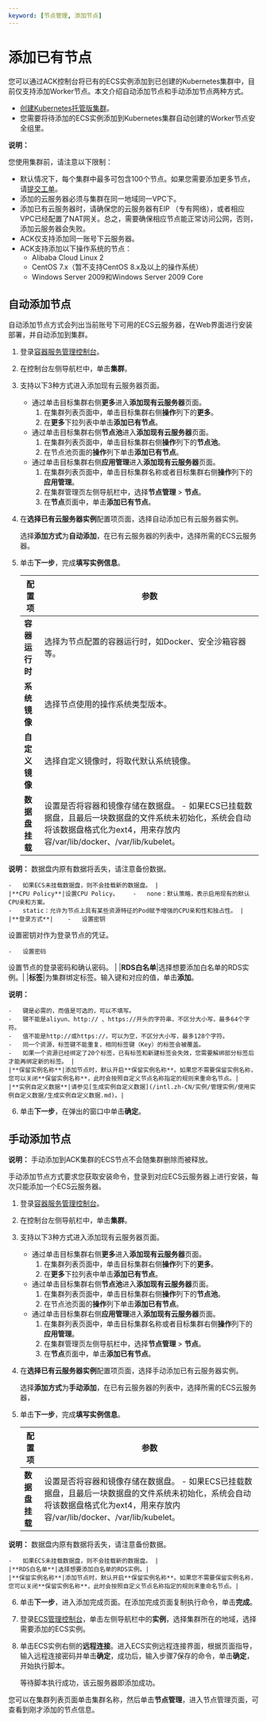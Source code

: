 ```yaml
---
keyword: [节点管理, 添加节点]
---
```


# 添加已有节点

您可以通过ACK控制台将已有的ECS实例添加到已创建的Kubernetes集群中，目前仅支持添加Worker节点。本文介绍自动添加节点和手动添加节点两种方式。

-   [创建Kubernetes托管版集群](/intl.zh-CN/Kubernetes集群用户指南/集群管理/创建集群/创建Kubernetes托管版集群.md)。
-   您需要将待添加的ECS实例添加到Kubernetes集群自动创建的Worker节点安全组里。

**说明：**

您使用集群前，请注意以下限制：

-   默认情况下，每个集群中最多可包含100个节点。如果您需要添加更多节点，请[提交工单](https://workorder-intl.console.aliyun.com/console.htm)。
-   添加的云服务器必须与集群在同一地域同一VPC下。
-   添加已有云服务器时，请确保您的云服务器有EIP （专有网络），或者相应VPC已经配置了NAT网关。总之，需要确保相应节点能正常访问公网，否则，添加云服务器会失败。
-   ACK仅支持添加同一账号下云服务器。
-   ACK支持添加以下操作系统的节点：
    -   Alibaba Cloud Linux 2
    -   CentOS 7.x（暂不支持CentOS 8.x及以上的操作系统）
    -   Windows Server 2009和Windows Server 2009 Core

## 自动添加节点

自动添加节点方式会列出当前账号下可用的ECS云服务器，在Web界面进行安装部署，并自动添加到集群。

1.  登录[容器服务管理控制台](https://cs.console.aliyun.com)。

2.  在控制台左侧导航栏中，单击**集群**。

3.  支持以下3种方式进入添加现有云服务器页面。

    -   通过单击目标集群右侧**更多**进入**添加现有云服务器**页面。
        1.  在集群列表页面中，单击目标集群右侧**操作**列下的**更多**。
        2.  在**更多**下拉列表中单击**添加已有节点**。
    -   通过单击目标集群右侧**节点池**进入**添加现有云服务器**页面。
        1.  在集群列表页面中，单击目标集群右侧**操作**列下的**节点池**。
        2.  在节点池页面的**操作**列下单击**添加已有节点**。
    -   通过单击目标集群右侧**应用管理**进入**添加现有云服务器**页面。
        1.  在集群列表页面中，单击目标集群名称或者目标集群右侧**操作**列下的**应用管理**。
        2.  在集群管理页左侧导航栏中，选择**节点管理** \> **节点**。
        3.  在**节点**页面中，单击**添加已有节点**。
4.  在**选择已有云服务器实例**配置项页面，选择自动添加已有云服务器实例。

    选择**添加方式**为**自动添加**，在已有云服务器的列表中，选择所需的ECS云服务器。

5.  单击**下一步**，完成**填写实例信息**。

    |配置项|参数|
    |---|--|
    |**容器运行时**|选择为节点配置的容器运行时，如Docker、安全沙箱容器等。|
    |**系统镜像**|选择节点使用的操作系统类型版本。|
    |**自定义镜像**|选择自定义镜像时，将取代默认系统镜像。|
    |**数据盘挂载**|设置是否将容器和镜像存储在数据盘。    -   如果ECS已挂载数据盘，且最后一块数据盘的文件系统未初始化，系统会自动将该数据盘格式化为ext4，用来存放内容/var/lib/docker、/var/lib/kubelet。

**说明：** 数据盘内原有数据将丢失，请注意备份数据。

    -   如果ECS未挂载数据盘，则不会挂载新的数据盘。 |
    |**CPU Policy**|设置CPU Policy。    -   none：默认策略，表示启用现有的默认CPU亲和方案。
    -   static：允许为节点上具有某些资源特征的Pod赋予增强的CPU亲和性和独占性。 |
    |**登录方式**|    -   设置密钥

设置密钥对作为登录节点的凭证。

    -   设置密码

设置节点的登录密码和确认密码。 |
    |**RDS白名单**|选择想要添加白名单的RDS实例。|
    |**标签**|为集群绑定标签。输入键和对应的值，单击**添加**。

**说明：**

    -   键是必需的，而值是可选的，可以不填写。
    -   键不能是aliyun、http:// 、https://开头的字符串，不区分大小写，最多64个字符。
    -   值不能是http://或https://，可以为空，不区分大小写，最多128个字符。
    -   同一个资源，标签键不能重复，相同标签键（Key）的标签会被覆盖。
    -   如果一个资源已经绑定了20个标签，已有标签和新建标签会失效，您需要解绑部分标签后才能再绑定新的标签。 |
    |**保留实例名称**|添加节点时，默认开启**保留实例名称**。如果您不需要保留实例名称，您可以关闭**保留实例名称**，此时会按照自定义节点名称指定的规则来重命名节点。|
    |**实例自定义数据**|请参见[生成实例自定义数据](/intl.zh-CN/实例/管理实例/使用实例自定义数据/生成实例自定义数据.md)。|

6.  单击**下一步**，在弹出的窗口中单击**确定**。


## 手动添加节点

**说明：** 手动添加到ACK集群的ECS节点不会随集群删除而被释放。

手动添加节点方式要求您获取安装命令，登录到对应ECS云服务器上进行安装，每次只能添加一个ECS云服务器。

1.  登录[容器服务管理控制台](https://cs.console.aliyun.com)。

2.  在控制台左侧导航栏中，单击**集群**。

3.  支持以下3种方式进入添加现有云服务器页面。

    -   通过单击目标集群右侧**更多**进入**添加现有云服务器**页面。
        1.  在集群列表页面中，单击目标集群右侧**操作**列下的**更多**。
        2.  在**更多**下拉列表中单击**添加已有节点**。
    -   通过单击目标集群右侧**节点池**进入**添加现有云服务器**页面。
        1.  在集群列表页面中，单击目标集群右侧**操作**列下的**节点池**。
        2.  在节点池页面的**操作**列下单击**添加已有节点**。
    -   通过单击目标集群右侧**应用管理**进入**添加现有云服务器**页面。
        1.  在集群列表页面中，单击目标集群名称或者目标集群右侧**操作**列下的**应用管理**。
        2.  在集群管理页左侧导航栏中，选择**节点管理** \> **节点**。
        3.  在**节点**页面中，单击**添加已有节点**。
4.  在**选择已有云服务器实例**配置项页面，选择手动添加已有云服务器实例。

    选择**添加方式**为**手动添加**，在已有云服务器的列表中，选择所需的ECS云服务器，

5.  单击**下一步**，完成**填写实例信息**。

    |配置项|参数|
    |---|--|
    |**数据盘挂载**|设置是否将容器和镜像存储在数据盘。    -   如果ECS已挂载数据盘，且最后一块数据盘的文件系统未初始化，系统会自动将该数据盘格式化为ext4，用来存放内容/var/lib/docker、/var/lib/kubelet。

**说明：** 数据盘内原有数据将丢失，请注意备份数据。

    -   如果ECS未挂载数据盘，则不会挂载新的数据盘。 |
    |**RDS白名单**|选择想要添加白名单的RDS实例。|
    |**保留实例名称**|添加节点时，默认开启**保留实例名称**。如果您不需要保留实例名称，您可以关闭**保留实例名称**，此时会按照自定义节点名称指定的规则来重命名节点。|

6.  单击**下一步**，进入添加完成页面。在添加完成页面复制执行命令，单击**完成**。

7.  登录[ECS管理控制台](https://ecs.console.aliyun.com/)，单击左侧导航栏中的**实例**，选择集群所在的地域，选择需要添加的ECS实例。

8.  单击ECS实例右侧的**远程连接**。进入ECS实例远程连接界面，根据页面指导，输入远程连接密码并单击**确定**，成功后，输入步骤7保存的命令，单击**确定**，开始执行脚本。

    等待脚本执行成功，该云服务器即添加成功。


您可以在集群列表页面单击集群名称，然后单击**节点管理**，进入节点管理页面，可查看到刚才添加的节点信息。

